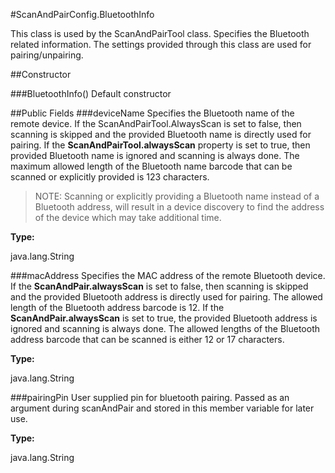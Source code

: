 #ScanAndPairConfig.BluetoothInfo

This class is used by the ScanAndPairTool class. Specifies the Bluetooth related information. The settings provided through this class are used for pairing/unpairing.


##Constructor

###BluetoothInfo()
Default constructor


##Public Fields
###deviceName
Specifies the Bluetooth name of the remote device. If the ScanAndPairTool.AlwaysScan is set to false, then scanning is skipped and the provided Bluetooth name is directly used for pairing. If the **ScanAndPairTool.alwaysScan** property is set to true, then provided Bluetooth name is ignored and scanning is always done. The maximum allowed length of the Bluetooth name barcode that can be scanned or explicitly provided is 123 characters.

> NOTE: Scanning or explicitly providing a Bluetooth name instead of a Bluetooth address, will result in a device discovery to find the address of the device which may take additional time. 

**Type:**

java.lang.String

###macAddress
Specifies the MAC address of the remote Bluetooth device. If the **ScanAndPair.alwaysScan** is set to false, then scanning is skipped and the provided Bluetooth address is directly used for pairing. The allowed length of the Bluetooth address barcode is 12. If the **ScanAndPair.alwaysScan** is set to true, the provided Bluetooth address is ignored and scanning is always done. The allowed lengths of the Bluetooth address barcode that can be scanned is either 12 or 17 characters.

**Type:**

java.lang.String

###pairingPin
User supplied pin for bluetooth pairing. Passed as an argument during scanAndPair and stored in this member variable for later use.

**Type:**

java.lang.String